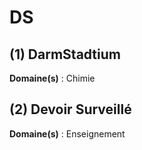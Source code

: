 # DS

## (1) DarmStadtium

**Domaine(s)** : Chimie

## (2) Devoir Surveillé

**Domaine(s)** : Enseignement
